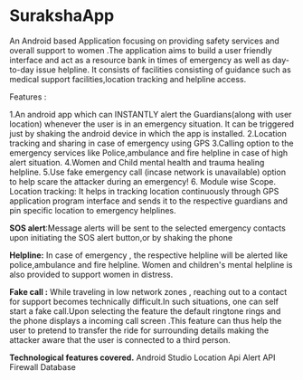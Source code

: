 # SurakshaApp
An Android based Application focusing on providing safety services and overall support to women .The application aims to build a user friendly interface and act as a resource bank in times of emergency as well as day-to-day issue helpline. 
It consists of facilities consisting of guidance such as medical support facilities,location tracking and helpline access.

Features :

1.An android app which can INSTANTLY alert the Guardians(along with user location) whenever the user is in an emergency situation. It can be triggered just by shaking the android device in which the app is installed.
2.Location tracking and sharing in case of emergency using GPS
3.Calling option to the emergency services like Police,ambulance and fire helpline in case of high alert situation.
4.Women and Child mental health and trauma healing helpline.
5.Use fake emergency call (incase network is unavailable) option to help scare the attacker during an emergency!
6. Module wise Scope. 
  Location tracking: It helps in tracking location continuously through GPS application program interface and sends it to the respective guardians and pin specific location to emergency helplines.

**SOS alert**:Message alerts will be sent to the selected emergency contacts upon initiating the SOS alert button,or by shaking the phone

**Helpline:**
In case of emergency , the respective helpline will be alerted like police,ambulance and fire helpline.
Women and children's mental  helpline is also provided to support women in distress.

**Fake call :**
While traveling in low network zones , reaching out to a contact for support becomes technically difficult.In such situations, one can self start a fake call.Upon selecting the feature the default ringtone rings and the phone displays a incoming call screen .This feature can thus help the user to pretend to transfer the ride for surrounding details making the attacker aware that the user is connected to a third person.

**Technological features covered.**
Android Studio
Location Api
Alert API
Firewall Database
